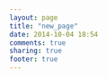 ```yaml
---
layout: page
title: "new_page"
date: 2014-10-04 18:54
comments: true
sharing: true
footer: true
---
```

